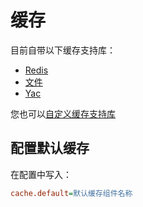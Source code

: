 # 缓存

目前自带以下缓存支持库：

* [Redis](redis.md)
* [文件](file.md)
* [Yac](yac.md)

您也可以[自定义缓存支持库](custom.md)

## 配置默认缓存

在配置中写入：

```ini
cache.default=默认缓存组件名称
```